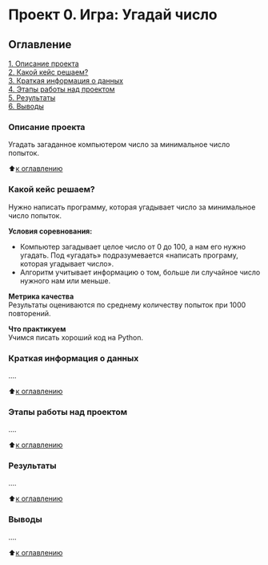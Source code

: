 # Проект 0. Игра: Угадай число

## Оглавление
[1. Описание проекта]()     
[2. Какой кейс решаем?]()   
[3. Краткая информация о данных]()  
[4. Этапы работы над проектом]()    
[5. Результаты]()   
[6. Выводы]()

### Описание проекта    
Угадать загаданное компьютером число за минимальное число попыток.

:arrow_up:[к оглавлению]()


### Какой кейс решаем?  
Нужно написать программу, которая угадывает число за минимальное число попыток.

**Условия соревнования:**   
- Компьютер загадывает целое число от 0 до 100, а нам его нужно угадать. Под «угадать» подразумевается «написать програму, которая угадывает число».
- Алгоритм учитывает информацию о том, больше ли случайное число нужного нам или меньше.

**Метрика качества**    
Результаты оцениваются по среднему количеству попыток при 1000 повторений.

**Что практикуем**  
Учимся писать хороший код на Python.

### Краткая информация о данных 
....

:arrow_up:[к оглавлению]()

### Этапы работы над проектом 
....

:arrow_up:[к оглавлению]()

### Результаты 
....

:arrow_up:[к оглавлению]()

### Выводы 
....

:arrow_up:[к оглавлению]()